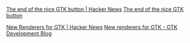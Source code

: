 
[The end of the nice GTK button | Hacker News](https://news.ycombinator.com/item?id=30795846)
[The end of the nice GTK button](https://blog.brixit.nl/the-end-of-the-nice-gtk-button/)

[New Renderers for GTK | Hacker News](https://news.ycombinator.com/item?id=39172377)
[New renderers for GTK - GTK Development Blog](https://blog.gtk.org/2024/01/28/new-renderers-for-gtk/)
